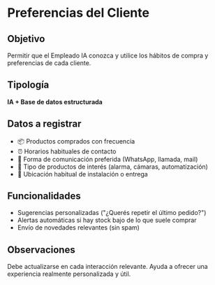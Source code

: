 # Preferencias del Cliente

## Objetivo
Permitir que el Empleado IA conozca y utilice los hábitos de compra y preferencias de cada cliente.

## Tipología
**IA + Base de datos estructurada**

## Datos a registrar

- 📦 Productos comprados con frecuencia
- ⏰ Horarios habituales de contacto
- 💬 Forma de comunicación preferida (WhatsApp, llamada, mail)
- 🎯 Tipo de productos de interés (alarma, cámaras, automatización)
- 📍 Ubicación habitual de instalación o entrega

## Funcionalidades

- Sugerencias personalizadas ("¿Querés repetir el último pedido?")
- Alertas automáticas si hay stock bajo de lo que suele comprar
- Envío de novedades relevantes (sin spam)

## Observaciones
Debe actualizarse en cada interacción relevante. Ayuda a ofrecer una experiencia realmente personalizada y útil.
